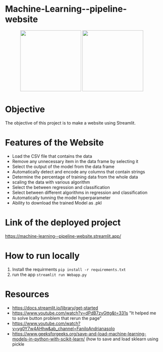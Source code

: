 # Machine-Learning--pipeline-website
<p align="center">
<img src="https://github.com/ebrahimabdelghfar/Machine-Learning--pipeline-website/assets/81301684/87aff69f-fb29-4dd0-a6c5-8b798423325a" width="200" />
<img src="https://github.com/ebrahimabdelghfar/Machine-Learning--pipeline-website/assets/81301684/3c60362a-7bde-427c-a089-b5f68d08bb4f" width="200" />
</p>

# Objective
The objective of this project is to make a website using Streamlit.
# Features of the Website
 - Load the CSV file that contains the data
 - Remove any unnecessary item in the data frame by selecting it
 - Select the output of the model from the data frame
 - Automatically detect and encode any columns that contain strings
 - Determine the percentage of training data from the whole data
 - scaling the data with various algorithm
 - Select the between regression and classification
 - Select between different algorithms in regression and classification
 - Automatically tunning the model hyperparameter
 - Ability to download the trained Model as .pkl

# Link of the deployed project
https://machine-learning--pipeline-website.streamlit.app/

# How to run locally
 1. Install the requirments ```pip install -r requirements.txt```
 2. run the app ```streamlit run Webapp.py```
# Resources
 - https://docs.streamlit.io/library/get-started
 - https://www.youtube.com/watch?v=dPdB7zyGttg&t=331s "It helped me to solve button problem that rerun the page"
 - https://www.youtube.com/watch?v=yg0Y7w4AHhw&ab_channel=FaniloAndrianasolo
 - https://www.geeksforgeeks.org/save-and-load-machine-learning-models-in-python-with-scikit-learn/ (how to save and load sklearn using pickle
